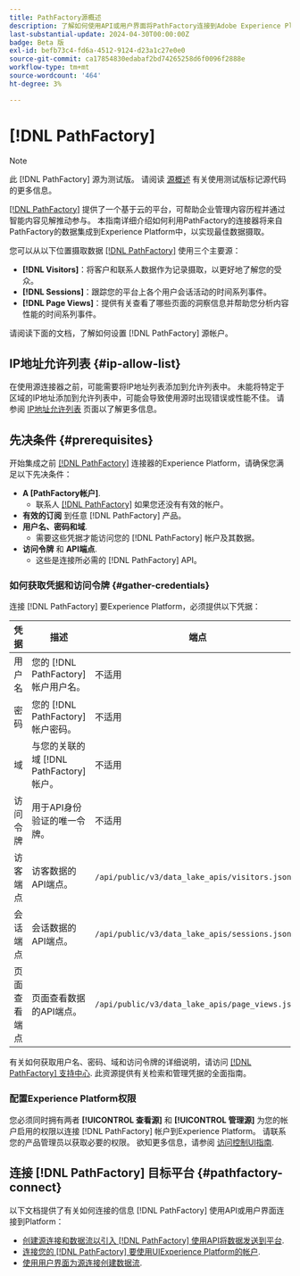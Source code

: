 ```yaml
---
title: PathFactory源概述
description: 了解如何使用API或用户界面将PathFactory连接到Adobe Experience Platform。
last-substantial-update: 2024-04-30T00:00:00Z
badge: Beta 版
exl-id: befb73c4-fd6a-4512-9124-d23a1c27e0e0
source-git-commit: ca17854830edabaf2bd74265258d6f0096f2888e
workflow-type: tm+mt
source-wordcount: '464'
ht-degree: 3%

---
```


# [!DNL PathFactory]

>[!NOTE]
>
>此 [!DNL PathFactory] 源为测试版。 请阅读 [源概述](../../home.md#terms-and-conditions) 有关使用测试版标记源代码的更多信息。

[[!DNL PathFactory]](https://www.pathfactory.com/) 提供了一个基于云的平台，可帮助企业管理内容历程并通过智能内容见解推动参与。 本指南详细介绍如何利用PathFactory的连接器将来自PathFactory的数据集成到Experience Platform中，以实现最佳数据摄取。

您可以从以下位置摄取数据 [[!DNL PathFactory]](https://www.pathfactory.com/) 使用三个主要源：

* **[!DNL Visitors]**：将客户和联系人数据作为记录摄取，以更好地了解您的受众。
* **[!DNL Sessions]**：跟踪您的平台上各个用户会话活动的时间系列事件。
* **[!DNL Page Views]**：提供有关查看了哪些页面的洞察信息并帮助您分析内容性能的时间系列事件。

请阅读下面的文档，了解如何设置 [!DNL PathFactory] 源帐户。

## IP地址允许列表 {#ip-allow-list}

在使用源连接器之前，可能需要将IP地址列表添加到允许列表中。 未能将特定于区域的IP地址添加到允许列表中，可能会导致使用源时出现错误或性能不佳。 请参阅 [IP地址允许列表](../../ip-address-allow-list.md) 页面以了解更多信息。

## 先决条件 {#prerequisites}

开始集成之前 [[!DNL PathFactory]](https://www.pathfactory.com/) 连接器的Experience Platform，请确保您满足以下先决条件：

* **A [PathFactory帐户]**.
   * 联系人 [[!DNL PathFactory]](https://www.pathfactory.com/portal/company/contactus.shtml) 如果您还没有有效的帐户。
* **有效的订阅** 到任意 [!DNL PathFactory] 产品。
* **用户名、密码和域**.
   * 需要这些凭据才能访问您的 [!DNL PathFactory] 帐户及其数据。
* **访问令牌** 和 **API端点**.
   * 这些是连接所必需的 [!DNL PathFactory] API。

### 如何获取凭据和访问令牌 {#gather-credentials}

连接 [!DNL PathFactory] 要Experience Platform，必须提供以下凭据：

| 凭据 | 描述 | 端点 |
| --- | --- | --- |
| 用户名 | 您的 [!DNL PathFactory] 帐户用户名。 | 不适用 |
| 密码 | 您的 [!DNL PathFactory] 帐户密码。 | 不适用 |
| 域 | 与您的关联的域 [!DNL PathFactory] 帐户。 | 不适用 |
| 访问令牌 | 用于API身份验证的唯一令牌。 | 不适用 |
| 访客端点 | 访客数据的API端点。 | `/api/public/v3/data_lake_apis/visitors.json` |
| 会话端点 | 会话数据的API端点。 | `/api/public/v3/data_lake_apis/sessions.json` |
| 页面查看端点 | 页面查看数据的API端点。 | `/api/public/v3/data_lake_apis/page_views.json` |

有关如何获取用户名、密码、域和访问令牌的详细说明，请访问 [[!DNL PathFactory] 支持中心](https://support.pathfactory.com/categories/adobe/). 此资源提供有关检索和管理凭据的全面指南。

### 配置Experience Platform权限

您必须同时拥有两者 **[!UICONTROL 查看源]** 和 **[!UICONTROL 管理源]** 为您的帐户启用的权限以连接 [!DNL PathFactory] 帐户到Experience Platform。 请联系您的产品管理员以获取必要的权限。 欲知更多信息，请参阅 [访问控制UI指南](../../../access-control/ui/overview.md).

## 连接 [!DNL PathFactory] 目标平台 {#pathfactory-connect}

以下文档提供了有关如何连接的信息 [!DNL PathFactory] 使用API或用户界面连接到Platform：

* [创建源连接和数据流以引入 [!DNL PathFactory] 使用API将数据发送到平台](../../tutorials/api/create/marketing-automation/pathfactory.md).
* [连接您的 [!DNL PathFactory] 要使用UIExperience Platform的帐户](../../tutorials/ui/create/marketing-automation/pathfactory.md).
* [使用用户界面为源连接创建数据流](../../tutorials/ui/dataflow/marketing-automation.md).
